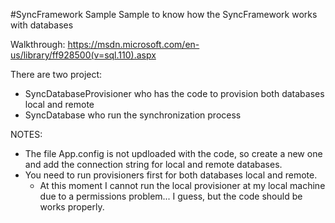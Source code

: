 #SyncFramework Sample
Sample to know how the SyncFramework works with databases

Walkthrough: https://msdn.microsoft.com/en-us/library/ff928500(v=sql.110).aspx

There are two project:
- SyncDatabaseProvisioner who has the code to provision both databases local and remote 
- SyncDatabase who run the synchronization process

NOTES:
- The file App.config is not updloaded with the code, so create a new one and add the connection string for local and remote databases. 
- You need to run provisioners first for both databases local and remote. 
  - At this moment I cannot run the local provisioner at my local machine due to a permissions problem... I guess, but the code should be works properly.
